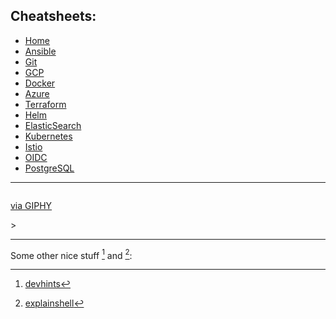 ## Cheatsheets:

* <ins>[Home](#)</ins>
* [Ansible](ansible.md)
* [Git](git.md)
* [GCP](gcp.md)
* [Docker](docker.md)
* [Azure](azure.md)
* [Terraform](terraform.md)
* [Helm](helm.md)
* [ElasticSearch](elastic.md)
* [Kubernetes](k8s.md)
* [Istio](istio.md)
* [OIDC](openID.md)
* [PostgreSQL](postgres.md)

---

 <div style="width:100%;height:0;padding-bottom:56%;position:relative;"><iframe src="https://giphy.com/embed/u5sgL5pks5JXKHcVZo" width="100%" height="50%" frameBorder="0" class="giphy-embed" allowFullScreen></iframe><p><a href="https://giphy.com/gifs/nickelodeon-cartoons-nicktoons-middlemost-post-u5sgL5pks5JXKHcVZo">via GIPHY</a></p>>

---

Some other nice stuff [^1] and [^2]:

 [^1]: [devhints](https://devhints.io/) 
 [^2]: [explainshell](https://explainshell.com/)